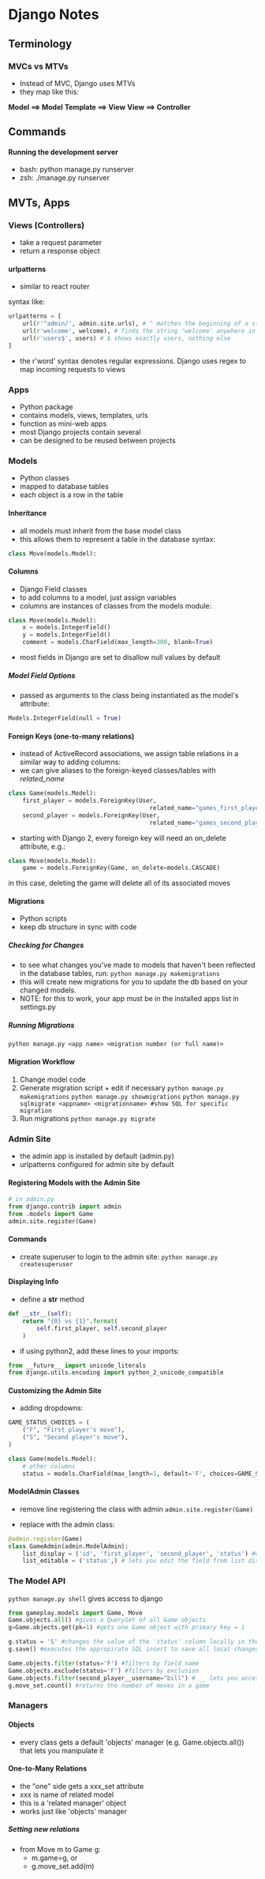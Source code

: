 # Django Notes



## Terminology

### MVCs vs MTVs

- Instead of MVC, Django uses MTVs
- they map like this:

**Model ==> Model**
**Template ==> View**
**View ==> Controller**

## Commands

#### Running the development server
- bash: python manage.py runserver
- zsh: ./manage.py runserver

## MVTs, Apps

### Views (Controllers)
- take a request parameter
- return a response object

#### urlpatterns
- similar to react router

syntax like:
```python
urlpatterns = [
    url(r'^admin/', admin.site.urls), # ^ matches the beginning of a string
    url(r'welcome', welcome), # finds the string 'welcome' anywhere in a url
    url(r'users$', users) # $ shows exactly users, nothing else
]
```

- the r'word' syntax denotes regular expressions.  Django uses regex to map incoming requests to views



### Apps
- Python package
- contains models, views, templates, urls
- function as mini-web apps
- most Django projects contain several
- can be designed to be reused between projects


### Models
- Python classes
- mapped to database tables
- each object is a row in the table

#### Inheritance
- all models must inherit from the base model class
- this allows them to represent a table in the database
syntax:

```python
class Move(models.Model):
```

#### Columns
- Django Field classes
- to add columns to a model, just assign variables
- columns are instances of classes from the models module:

```python
class Move(models.Model):
    x = models.IntegerField()
    y = models.IntegerField()
    comment = models.CharField(max_length=300, blank=True)  
```

- most fields in Django are set to disallow null values by default

##### Model Field Options
- passed as arguments to the class being instantiated as the model's attribute:
```python
Models.IntegerField(null = True)
```

#### Foreign Keys (one-to-many relations)
- instead of ActiveRecord associations, we assign table relations in a similar way to adding columns:
- we can give aliases to the foreign-keyed classes/tables with *related_name*

```python
class Game(models.Model):
    first_player = models.ForeignKey(User,
                                        related_name="games_first_player")
    second_player = models.ForeignKey(User,
                                        related_name="games_second_player")
```

- starting with Django 2, every foreign key will need an on_delete attribute, e.g.:

```python
class Move(models.Model):
    game = models.ForeignKey(Game, on_delete=models.CASCADE)
```

in this case, deleting the game will delete all of its associated moves

#### Migrations
- Python scripts
- keep db structure in sync with code

##### Checking for Changes
- to see what changes you've made to models that haven't been reflected in the database tables, run:
```python manage.py makemigrations```
- this will create new migrations for you to update the db based on your changed models.
- NOTE: for this to work, your app must be in the installed apps list in settings.py

##### Running Migrations
```python manage.py <app name> <migration number (or full name)>```

#### Migration Workflow
1. Change model code
2. Generate migration script + edit if necessary
```python manage.py makemigrations```
```python manage.py showmigrations```
```python manage.py sqlmigrate <appname> <migrationname> #show SQL for specific migration```
3. Run migrations
```python manage.py migrate```

### Admin Site
- the admin app is installed by default (admin.py)
- urlpatterns configured for admin site by default

#### Registering Models with the Admin Site
```python
# in admin.py
from django.contrib import admin
from .models import Game
admin.site.register(Game)
```


#### Commands
- create superuser to login to the admin site: ```python manage.py createsuperuser```

#### Displaying Info
- define a __str__ method
```python
def __str__(self):
    return "{0} vs {1}".format(
        self.first_player, self.second_player
    )
```
- if using python2, add these lines to your imports:
```python
from __future__ import unicode_literals
from django.utils.encoding import python_2_unicode_compatible
```

#### Customizing the Admin Site
- adding dropdowns:

```python
GAME_STATUS_CHOICES = (
    ("F", "First player's move"),
    ("S", "Second player's move"),
)

class Game(models.Model):
    # other columns
    status = models.CharField(max_length=1, default='F', choices=GAME_STATUS_CHOICES)
```

#### ModelAdmin Classes
- remove line registering the class with admin
```admin.site.register(Game)```

- replace with the admin class:

```python
@admin.register(Game)
class GameAdmin(admin.ModelAdmin):
    list_display = ('id', 'first_player', 'second_player', 'status') #what you see in the list display for the model
    list_editable = ('status',) # lets you edit the field from list display
```

### The Model API
```python manage.py shell``` gives access to django
```python
from gameplay.models import Game, Move
Game.objects.all() #gives a QuerySet of all Game objects
g=Game.objects.get(pk=1) #gets one Game object with primary key = 1

g.status = 'S' #changes the value of the 'status' column locally in the shell
g.save() #executes the appropirate SQL insert to save all local changes to the database

Game.objects.filter(status='F') #filters by field name
Game.objects.exclude(status='F') #filters by exclusion
Game.objects.filter(second_player__username="bill") # __ lets you access the fields of a foreign-keyed table
g.move_set.count() #returns the number of moves in a game
```

### Managers

#### Objects
- every class gets a default 'objects' manager (e.g. Game.objects.all()) that lets you manipulate it

#### One-to-Many Relations
- the "one" side gets a xxx_set attribute
- xxx is name of related model
- this is a 'related manager' object
- works just like 'objects' manager

##### Setting new relations
- from Move m to Game g:
    + m.game=g, or
    + g.move_set.add(m)
